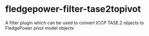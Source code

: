 # fledgepower-filter-tase2topivot
A filter plugin which can be used to convert ICCP TASE.2 objects to FledgePower pivot model objects
